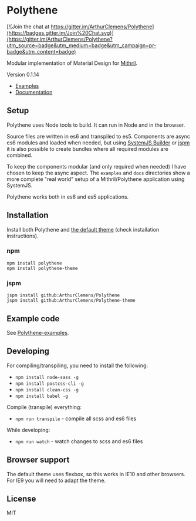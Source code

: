 # Polythene

[![Join the chat at https://gitter.im/ArthurClemens/Polythene](https://badges.gitter.im/Join%20Chat.svg)](https://gitter.im/ArthurClemens/Polythene?utm_source=badge&utm_medium=badge&utm_campaign=pr-badge&utm_content=badge)

Modular implementation of Material Design for [Mithril](http://lhorie.github.io/mithril).

Version 0.1.14


* [Examples](http://arthurclemens.github.io/Polythene-examples/index.html)
* [Documentation](http://polythene.js.org)



## Setup

Polythene uses Node tools to build. It can run in Node and in the browser.

Source files are written in es6 and transpiled to es5. Components are async es6 modules and loaded when needed, but using [SystemJS Builder](https://github.com/systemjs/builder) or [jspm](https://github.com/jspm/jspm-cli) it is also possible to create bundles where all required modules are combined.

To keep the components modular (and only required when needed) I have chosen to keep the async aspect.
The `examples` and `docs` directories show a more complete "real world" setup of a Mithril/Polythene application using SystemJS.

Polythene works both in es6 and es5 applications.


## Installation

Install both Polythene and [the default theme](https://github.com/ArthurClemens/Polythene-theme) (check installation instructions).

### npm

```
npm install polythene
npm install polythene-theme
```

### jspm

```
jspm install github:ArthurClemens/Polythene
jspm install github:ArthurClemens/Polythene-theme
```


## Example code

See [Polythene-examples](https://github.com/ArthurClemens/Polythene-examples).



## Developing

For compiling/transpiling, you need to install the following:

* `npm install node-sass -g`
* `npm install postcss-cli -g`
* `npm install clean-css -g`
* `npm install babel -g`

Compile (transpile) everything:

* `npm run transpile` - compile all scss and es6 files

While developing:

* `npm run watch` - watch changes to scss and es6 files


## Browser support

The default theme uses flexbox, so this works in IE10 and other browsers. For IE9 you will need to adapt the theme.



## License

MIT

